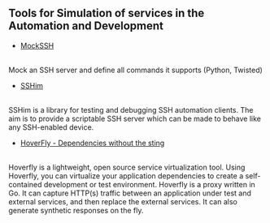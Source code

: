 ## Tools for Simulation of services in the Automation and Development

- [MockSSH](https://github.com/ncouture/MockSSH)
<br>
Mock an SSH server and define all commands it supports (Python, Twisted)


- [SSHim](https://pythonhosted.org/sshim/)
<br>
SSHim is a library for testing and debugging SSH automation clients. The aim is to provide a scriptable SSH server which can be made to behave like any SSH-enabled device.


- [HoverFly - Dependencies without the sting](http://hoverfly.io/)
<br>
Hoverfly is a lightweight, open source service virtualization tool. Using Hoverfly, you can virtualize your application dependencies to create a self-contained development or test environment.
Hoverfly is a proxy written in Go. It can capture HTTP(s) traffic between an application under test and external services, and then replace the external services. It can also generate synthetic responses on the fly.

